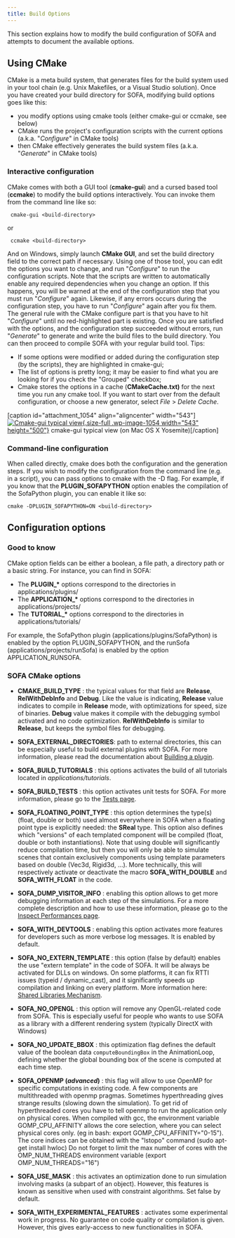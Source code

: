 ```yaml
---
title: Build Options
---
```


This section explains how to modify the build configuration of SOFA and
attempts to document the available options.


Using CMake
-----------

CMake is a meta build system, that generates files for the build system
used in your tool chain (e.g. Unix Makefiles, or a Visual Studio
solution). Once you have created your build directory for SOFA,
modifying build options goes like this:

-   you modify options using cmake tools (either cmake-gui or ccmake,
    see below)
-   CMake runs the project's configuration scripts with the current
    options (a.k.a. "*Configure*" in CMake tools)
-   then CMake effectively generates the build system files (a.k.a.
    "*Generate*" in CMake tools)

### Interactive configuration

CMake comes with both a GUI tool (**cmake-gui**) and a cursed based tool
(**ccmake**) to modify the build options interactively. You can invoke
them from the command line like so:

```
 cmake-gui <build-directory>
```

or

```
 ccmake <build-directory>
```

And on Windows, simply launch **CMake GUI**, and set the build directory
field to the correct path if necessary. Using one of those tool, you can
edit the options you want to change, and run "*Configure*" to run the
configuration scripts. Note that the scripts are written to
automatically enable any required dependencies when you change an
option. If this happens, you will be warned at the end of the
configuration step that you must run "*Configure*" again. Likewise, if
any errors occurs during the configuration step, you have to run
"*Configure*" again after you fix them. The general rule with the CMake
configure part is that you have to hit "*Configure*" until no
red-highlighted part is existing. Once you are satisfied with the
options, and the configuration step succeeded without errors, run
"*Generate*" to generate and write the build files to the build
directory. You can then proceed to compile SOFA with your regular build
tool. Tips:

-   If some options were modified or added during the configuration step
    (by the scripts), they are highlighted in cmake-gui;
-   The list of options is pretty long; it may be easier to find what
    you are looking for if you check the "Grouped" checkbox;
-   Cmake stores the options in a cache (**CMakeCache.txt)** for the
    next time you run any cmake tool. If you want to start over from the
    default configuration, or choose a new generator, select *File* &gt;
    *Delete Cache*.

\[caption id="attachment\_1054" align="aligncenter"
width="543"\][![Cmake-gui typical
view](https://www.sofa-framework.org/wp-content/uploads/2014/11/CmakeExampleWindowMac1.png){.size-full
.wp-image-1054 width="543"
height="500"}](https://www.sofa-framework.org/wp-content/uploads/2014/11/CmakeExampleWindowMac1.png)
cmake-gui typical view (on Mac OS X Yosemite)\[/caption\]

### Command-line configuration

When called directly, cmake does both the configuration and the
generation steps. If you wish to modify the configuration from the
command line (e.g. in a script), you can pass options to cmake with the
-D flag. For example, if you know that the **PLUGIN\_SOFAPYTHON**
option enables the compilation of the SofaPython plugin, you can enable
it like so:

```
cmake -DPLUGIN_SOFAPYTHON=ON <build-directory>
```


Configuration options
---------------------

### Good to know

CMake option fields can be either a boolean, a file path,
a directory path or a basic string. For instance, you can find in SOFA:

-   The **PLUGIN\_\*** options correspond to the directories in
    applications/plugins/
-   The **APPLICATION\_\*** options correspond to the directories
    in applications/projects/
-   The **TUTORIAL\_\*** options correspond to the directories in
    applications/tutorials/

For example, the SofaPython plugin (applications/plugins/SofaPython) is
enabled by the option PLUGIN\_SOFAPYTHON, and the runSofa
(applications/projects/runSofa) is enabled by the option
APPLICATION\_RUNSOFA.


### SOFA CMake options

-   **CMAKE\_BUILD\_TYPE** : the typical values for that field are **Release**, **RelWithDebInfo** and **Debug**. Like the
value is indicating, **Release** value indicates to compile in
**Release** mode, with optimizations for speed, size of binaries.
**Debug** value makes it compile with the debugging symbol activated and
no code optimization. **RelWithDebInfo** is similar to **Release**, but keeps the symbol files for debugging.


- **SOFA\_EXTERNAL\_DIRECTORIES**: path to external directories, this can be especially useful
to build external plugins with SOFA. For more information, please read the documentation
about [Building a plugin](../../../using-sofa/build-a-plugin "Building a plugin").


- **SOFA_BUILD\_TUTORIALS** : this options activates the build of
all tutorials located in *applications/tutorials*.


- **SOFA_BUILD\_TESTS** : this option activates unit tests for SOFA.
For more information, please go to the [Tests
page](../../../contributing-to-sofa/writing-tests "Writing Tests").


- **SOFA\_FLOATING\_POINT\_TYPE** : this option determines the type(s) (float, double or both)
used almost everywhere in SOFA when a floating point type is explicitly needed:
the **SReal** type. This option also defines which "versions" of each templated
component will be compiled (float, double or both instantiations). Note that using double
will significantly reduce compilation time, but then you will only be able to simulate
scenes that contain exclusively components using template parameters
based on double (Vec3d, Rigid3d, ...). More technically, this will respectively activate or
deactivate the macro **SOFA\_WITH\_DOUBLE** and **SOFA\_WITH\_FLOAT** in the code.


- **SOFA\_DUMP\_VISITOR\_INFO** : enabling this option allows to get more debugging information at each
step of the simulations. For a more complete description and how to use
these information, please go to the [Inspect Performances
page](../../../using-sofa/performances/inspect-performances "Inspect Performances").

- **SOFA_WITH_DEVTOOLS** : enabling this option activates more features for developers such as more verbose log messages.
It is enabled by default.

- **SOFA\_NO\_EXTERN\_TEMPLATE** : this option (false by default) enables the use "extern template" in the
code of SOFA. It will be always be activated for DLLs on windows. On
some platforms, it can fix RTTI issues (typeid / dynamic\_cast), and it
significantly speeds up compilation and linking on every platform. More
information here: [Shared Libraries
Mechanism](../../../programming-with-sofa/api-overview/macro-for-dll-import-export/ "Shared Libraries Mechanism").


- **SOFA\_NO\_OPENGL** : this option will remove any OpenGL-related code from SOFA. This is
especially useful for people who wants to use SOFA as a library with a
different rendering system (typically DirectX with Windows)


- **SOFA\_NO\_UPDATE\_BBOX** : this optimization flag defines the default value of the boolean data `computeBoundingBox` in the AnimationLoop, defining whether the global bounding box of the scene is computed at each time step.


- **SOFA\_OPENMP (*advanced*)** : this flag will allow to use OpenMP for specific computations in existing
code. A few components are multithreaded with openmp pragmas. Sometimes
hyperthreading gives strange results (slowing down the simulation). To
get rid of hyperthreaded cores you have to tell openmp to run the
application only on physical cores. When compiled with gcc, the
environment variable GOMP\_CPU\_AFFINITY allows the core selection,
where you can select physical cores only. (eg in bash: export
GOMP\_CPU\_AFFINITY="0-15"). The core indices can be obtained with the
"lstopo" command (sudo apt-get install hwloc) Do not forget to limit the
max number of cores with the OMP\_NUM\_THREADS environment variable
(export OMP\_NUM\_THREADS="16")


- **SOFA\_USE\_MASK** : this activates an optimization done to
run simulation involving masks (a subpart of an object). However, this features is known
as sensitive when used with constraint algorithms. Set false by default.


- **SOFA\_WITH\_EXPERIMENTAL\_FEATURES** : activates some experimental work in progress.
No guarantee on code quality or compilation is given.
However, this gives early-access to new functionalities in SOFA.

